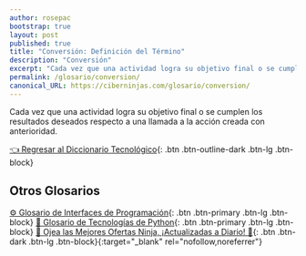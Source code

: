 ```yaml
---
author: rosepac
bootstrap: true
layout: post
published: true
title: "Conversión: Definición del Término"
description: "Conversión"
excerpt: "Cada vez que una actividad logra su objetivo final o se cumplen los resultados deseados respecto a una llamada a la acción creada con anterioridad."
permalink: /glosario/conversion/
canonical_URL: https://ciberninjas.com/glosario/conversion/
---
```


Cada vez que una actividad logra su objetivo final o se cumplen los resultados deseados respecto a una llamada a la acción creada con anterioridad.

[👈 Regresar al Diccionario Tecnológico](/glosario/){: .btn .btn-outline-dark .btn-lg .btn-block}

## Otros Glosarios

[⚙ Glosario de Interfaces de Programación](/glosario/completo-interfaces-programacion/){: .btn .btn-primary .btn-lg .btn-block}
[🐍 Glosario de Tecnologías de Python](/glosario/completo-tecnologias-python/){: .btn .btn-primary .btn-lg .btn-block}
[🎁 Ojea las Mejores Ofertas Ninja, ¡Actualizadas a Diario! 🛒](https://www.amazon.es/shop/cibercursos){: .btn .btn-dark .btn-lg .btn-block}{:target="_blank" rel="nofollow,noreferrer"}